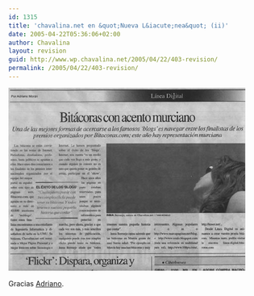 ```yaml
---
id: 1315
title: 'chavalina.net en &quot;Nueva L&iacute;nea&quot; (ii)'
date: 2005-04-22T05:36:06+02:00
author: Chavalina
layout: revision
guid: http://www.wp.chavalina.net/2005/04/22/403-revision/
permalink: /2005/04/22/403-revision/
---
```

<p class="imgcentro">
  <a href="http://www.chavalina.net/imagenes/fotos/originales/lineadigital.jpg" target="_blank"><img src="/imagenes/fotos/lineadigital.jpg" alt="Chavalina. Diario en el diario Nueva Linea" /></a>
</p>

Gracias <a href="http://www.diariodeunjabali.com" target="_blank">Adriano</a>.